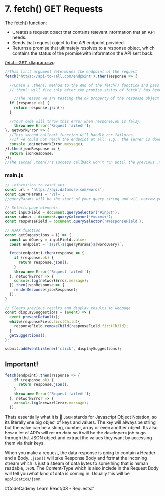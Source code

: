 # 7. fetch() GET Requests
The fetch() function:

* Creates a request object that contains relevant information that an API needs.
* Sends that request object to the API endpoint provided.
* Returns a promise that ultimately resolves to a response object, which contains the status of the promise with information the API sent back.

<a href='fetch+GET+diagram.svg'>fetch+GET+diagram.svg</a>

``` javascript
//This first argument determines the endpoint of the request.
fetch('https://api-to-call.com/endpoint').then(response => {

  //Chain a .then() method to the end of the fetch() function and pass it the success callback arrow function as its first argument. The success callback function takes one parameter, response.
  //.then() will fire only after the promise status of fetch() has been resolved.

	//The reason we are testing the ok property of the response object is that it will be a Boolean value. If there were no errors response.ok will be true  
  if (response.ok) {
    return response.json();
  }

  //Your code will throw this error when response.ok is falsy.
	throw new Error('Request failed!');
}, networkError => {
  //This second callback function will handle our failures.
  //If we could not reach the endpoint at all, e.g., the server is down, then we would get this networkError.
  console.log(networkError.message);
}).then(jsonResponse => {
  return jsonResponse;
});
//The second .then()'s success callback won’t run until the previous .then() method has finished running. It will also not run if there was an error was thrown previously.
```

### main.js

``` javascript
// Information to reach API
const url = 'https://api.datamuse.com/words';
const queryParams = '?sl=';
//queryParams will be the start of your query string and will narrow your search to words that sounds like your word.

// Selects page elements
const inputField = document.querySelector('#input');
const submit = document.querySelector('#submit');
const responseField = document.querySelector('#responseField');

// AJAX function
const getSuggestions = () => {
  const wordQuery = inputField.value;
  const endpoint = `${url}${queryParams}${wordQuery}`;
  
  fetch(endpoint).then(response => {
    if (response.ok) {
      return response.json();
    }
    throw new Error('Request failed!');
  }, networkError => {
    console.log(networkError.message);
  }).then(jsonResponse => {
    renderResponse(jsonResponse);
  });
}

// Clears previous results and display results to webpage
const displaySuggestions = (event) => {
  event.preventDefault();
  while(responseField.firstChild){
    responseField.removeChild(responseField.firstChild);
  }
  getSuggestions();
};

submit.addEventListener('click', displaySuggestions);
```

## Important!

``` javascript
fetch(endpoint).then(response => {
    if (response.ok) {
      return response.json();
    }
    throw new Error('Request failed!');
  }, networkError => {
    console.log(networkError.message);
  });
```

Thats essentially what it is :slightly_smiling_face: `JSON` stands for Javascript Object Notation, so its literally one big object of keys and values. The key will always be string but the value can be a string, number, array or even another object. Its also how a lot of API’s will return data so it will be the developers job to go through that JSON object and extract the values they want by accessing them via their keys.

When you make a request, the data response is going to contain a Header and a Body. `.json()` will take Response Body and format the incoming stream which is just a stream of data bytes to something that is human readable, `JSON`. The Content-Type which is also include in the Request Body will tell you what kind of data is coming in. Usually this will be `application/json`.


#CodeCademy Learn React/08 - Requests#